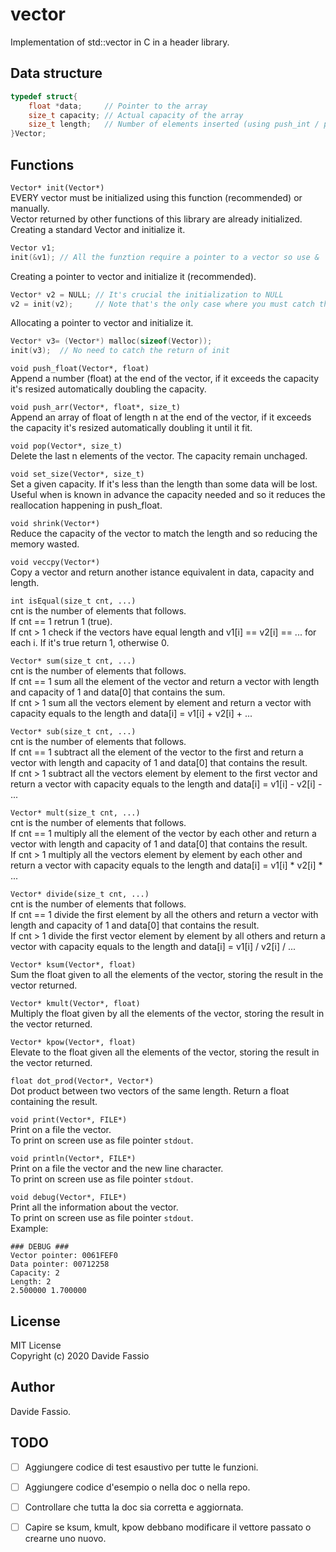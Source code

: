 # vector
Implementation of std::vector in C in a header library.

## Data structure
``` c
typedef struct{
    float *data;     // Pointer to the array
    size_t capacity; // Actual capacity of the array
    size_t length;   // Number of elements inserted (using push_int / push_arr)
}Vector;
```

## Functions
```Vector* init(Vector*)``` \
EVERY vector must be initialized using this function (recommended) or manually. \
Vector returned by other functions of this library are already initialized. \
Creating a standard Vector and initialize it.
``` c
Vector v1;
init(&v1); // All the funztion require a pointer to a vector so use &
```
Creating a pointer to vector and initialize it (recommended).
``` c
Vector* v2 = NULL; // It's crucial the initialization to NULL
v2 = init(v2);     // Note that's the only case where you must catch the return of init.
```
Allocating a pointer to vector and initialize it.
``` c
Vector* v3= (Vector*) malloc(sizeof(Vector));
init(v3);  // No need to catch the return of init
```
```void push_float(Vector*, float)``` \
Append a number (float) at the end of the vector, if it exceeds the capacity it's resized automatically doubling the capacity. 

```void push_arr(Vector*, float*, size_t)``` \
Append an array of float of length n at the end of the vector, if it exceeds the capacity it's resized automatically doubling it until it fit. 

```void pop(Vector*, size_t)``` \
Delete the last n elements of the vector. The capacity remain unchaged.

```void set_size(Vector*, size_t)``` \
Set a given capacity. If it's less than the length than some data will be lost. \
Useful when is known in advance the capacity needed and so it reduces the reallocation happening in push_float.

```void shrink(Vector*)``` \
Reduce the capacity of the vector to match the length and so reducing the memory wasted.

```void veccpy(Vector*)``` \
Copy a vector and return another istance equivalent in data, capacity and length.

```int isEqual(size_t cnt, ...)``` \
cnt is the number of elements that follows. \
If cnt == 1 retrun 1 (true). \
If cnt > 1 check if the vectors have equal length and v1[i] == v2[i] == ... for each i. If it's true return 1, otherwise 0.

```Vector* sum(size_t cnt, ...)```  \
cnt is the number of elements that follows. \
If cnt == 1 sum all the element of the vector and return a vector with length and capacity of 1 and data[0] that contains the sum. \
If cnt > 1 sum all the vectors element by element and return a vector with capacity equals to the length and data[i] = v1[i] + v2[i] + ...

```Vector* sub(size_t cnt, ...)``` \
cnt is the number of elements that follows. \
If cnt == 1 subtract all the element of the vector to the first and return a vector with length and capacity of 1 and data[0] that contains the result. \
If cnt > 1 subtract all the vectors element by element to the first vector and return a vector with capacity equals to the length and data[i] = v1[i] - v2[i] - ...

```Vector* mult(size_t cnt, ...)``` \
cnt is the number of elements that follows. \
If cnt == 1 multiply all the element of the vector by each other and return a vector with length and capacity of 1 and data[0] that contains the result. \
If cnt > 1 multiply all the vectors element by element by each other and return a vector with capacity equals to the length and data[i] = v1[i] * v2[i] * ...

```Vector* divide(size_t cnt, ...)``` \
cnt is the number of elements that follows. \
If cnt == 1 divide the first element by all the others and return a vector with length and capacity of 1 and data[0] that contains the result. \
If cnt > 1 divide the first vector element by element by all others and return a vector with capacity equals to the length and data[i] = v1[i] / v2[i] / ...

```Vector* ksum(Vector*, float)``` \
Sum the float given to all the elements of the vector, storing the result in the vector returned.

```Vector* kmult(Vector*, float)``` \
Multiply the float given by all the elements of the vector, storing the result in the vector returned.

```Vector* kpow(Vector*, float)``` \
Elevate to the float given all the elements of the vector, storing the result in the vector returned.

```float dot_prod(Vector*, Vector*)``` \
Dot product between two vectors of the same length. Return a float containing the result.

```void print(Vector*, FILE*)``` \
Print on a file the vector. \
To print on screen use as file pointer ```stdout```.

```void println(Vector*, FILE*)``` \
Print on a file the vector and the new line character. \
To print on screen use as file pointer ```stdout```.

```void debug(Vector*, FILE*)``` \
Print all the information about the vector.\
To print on screen use as file pointer ```stdout```.\
Example:
``` Plain text
### DEBUG ###
Vector pointer: 0061FEF0
Data pointer: 00712258
Capacity: 2
Length: 2
2.500000 1.700000
```

## License
MIT License \
Copyright (c) 2020 Davide Fassio

## Author
Davide Fassio.

## TODO
- [ ] Aggiungere codice di test esaustivo per tutte le funzioni.
- [ ] Aggiungere codice d'esempio o nella doc o nella repo.
- [ ] Controllare che tutta la doc sia corretta e aggiornata.
- [ ] Capire se ksum, kmult, kpow debbano modificare il vettore passato o crearne uno nuovo.

